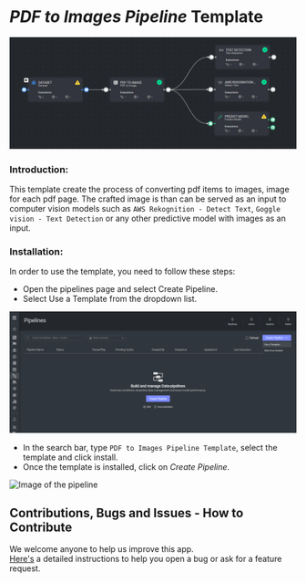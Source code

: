 # *PDF to Images Pipeline* Template

<img src="../assets/pdf_to_image_template.png" alt="Image of the pipeline">

### Introduction:

This template create the process of converting pdf items to images, image for each pdf page. The crafted image is than 
can be served as an input to computer vision models such as `AWS Rekognition - Detect Text`, `Goggle vision - Text Detection`
or any other predictive model with images as an input. 

### Installation:

In order to use the template, you need to follow these steps:

* Open the pipelines page and select Create Pipeline.
* Select Use a Template from the dropdown list.

<img src="../assets/pipeline_create.png" alt="Image of the pipeline creation page">

* In the search bar, type `PDF to Images Pipeline Template`, select the template and click install.
* Once the template is installed, click on *Create Pipeline*.

<img src="" alt="Image of the pipeline">

[//]: # (### Usage:)

[//]: # ()
[//]: # (For the complete documentation of the Active learning pipeline, please refer to)

[//]: # (the [Active Learning Pipeline Documentation]&#40;https://dataloop.ai/docs/active-learning-pipeline&#41;)

## Contributions, Bugs and Issues - How to Contribute

We welcome anyone to help us improve this app.  
[Here's](CONTRIBUTING.md) a detailed instructions to help you open a bug or ask for a feature request.